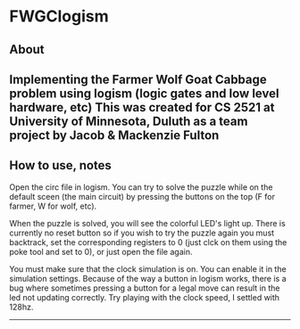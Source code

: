 # FWGClogism
About
---------------------------------------------------------------------------------------------------
Implementing the Farmer Wolf Goat Cabbage problem using logism (logic gates and low level hardware, etc)
This was created for CS 2521 at University of Minnesota, Duluth as a team project by Jacob & Mackenzie Fulton
---------------------------------------------------------------------------------------------------

How to use, notes
---------------------------------------------------------------------------------------------------
Open the circ file in logism. You can try to solve the puzzle while on the default sceen (the main circuit) by
pressing the buttons on the top (F for farmer, W for wolf, etc). 

When the puzzle is solved, you will see the colorful LED's light up. There is currently no reset button so if you wish to try the puzzle again you must backtrack, set the corresponding registers to 0 (just clck on them using the poke tool and set to 0), or just open the file again.

You must make sure that the clock simulation is on. You can enable it in the simulation settings.
Because of the way a button in logism works, there is a bug where sometimes pressing a button for
a legal move can result in the led not updating correctly. Try playing with the clock speed, I settled
with 128hz. 

---------------------------------------------------------------------------------------------------
